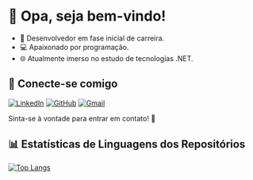 # 🤖 Opa, seja bem-vindo!

* 🚀 Desenvolvedor em fase inicial de carreira.
* 💻 Apaixonado por programação.
* 🌐 Atualmente imerso no estudo de tecnologias .NET.

## 🔗 Conecte-se comigo
[![LinkedIn](https://img.shields.io/badge/linkedin-%230077B5.svg?style=for-the-badge&logo=linkedin&logoColor=white)](https://linkedin.com/in/aldruinn)
[![GitHub](https://img.shields.io/badge/github-%23121011.svg?style=for-the-badge&logo=github&logoColor=white)](https://github.com/aldruin)
[![Gmail](https://img.shields.io/badge/gmail-%23D14836.svg?style=for-the-badge&logo=gmail&logoColor=white)](mailto:abl.souza97@gmail.com)

Sinta-se à vontade para entrar em contato! 🚀

## 📊 Estatísticas de Linguagens dos Repositórios
[![Top Langs](https://github-readme-stats.vercel.app/api/top-langs/?username=aldruin&layout=compact)](https://github.com/aldruin)
